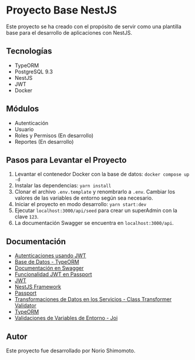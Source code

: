 # Proyecto Base NestJS

Este proyecto se ha creado con el propósito de servir como una plantilla base para el desarrollo de aplicaciones con NestJS.

## Tecnologías

- TypeORM
- PostgreSQL 9.3
- NestJS
- JWT
- Docker

## Módulos

- Autenticación
- Usuario
- Roles y Permisos (En desarrollo)
- Reportes (En desarrollo)

## Pasos para Levantar el Proyecto

1. Levantar el contenedor Docker con la base de datos: `docker compose up -d`
2. Instalar las dependencias: `yarn install`
3. Clonar el archivo `.env.template` y renombrarlo a `.env`. Cambiar los valores de las variables de entorno según sea necesario.
4. Iniciar el proyecto en modo desarrollo: `yarn start:dev`
5. Ejecutar `localhost:3000/api/seed` para crear un superAdmin con la clave `123`.
6. La documentación Swagger se encuentra en `localhost:3000/api`.



## Documentación

- [Autenticaciones usando JWT](https://docs.nestjs.com/security/authentication)
- [Base de Datos - TypeORM](https://docs.nestjs.com/techniques/database)
- [Documentación en Swagger](https://docs.nestjs.com/openapi/introduction)
- [Funcionalidad JWT en Passport](https://docs.nestjs.com/recipes/passport#jwt-functionality)
- [JWT](https://jwt.io/)
- [NestJS Framework](https://docs.nestjs.com/)
- [Passport](https://docs.nestjs.com/recipes/passport)
- [Transformaciones de Datos en los Servicios - Class Transformer Validator](https://www.npmjs.com/package/class-transformer-validator)
- [TypeORM](https://typeorm.io/)
- [Validaciones de Variables de Entorno - Joi](https://www.npmjs.com/package/joi)


## Autor
Este proyecto fue desarrollado por Norio Shimomoto.